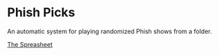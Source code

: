 # Phish Picks

An automatic system for playing randomized Phish shows from a folder.

[The Spreasheet](https://docs.google.com/spreadsheets/u/0/d/1yAXu83gJBz08cW5OXoqNuN1IbvDXD2vCrDKj4zn1qmU/htmlview?pli=1#)
